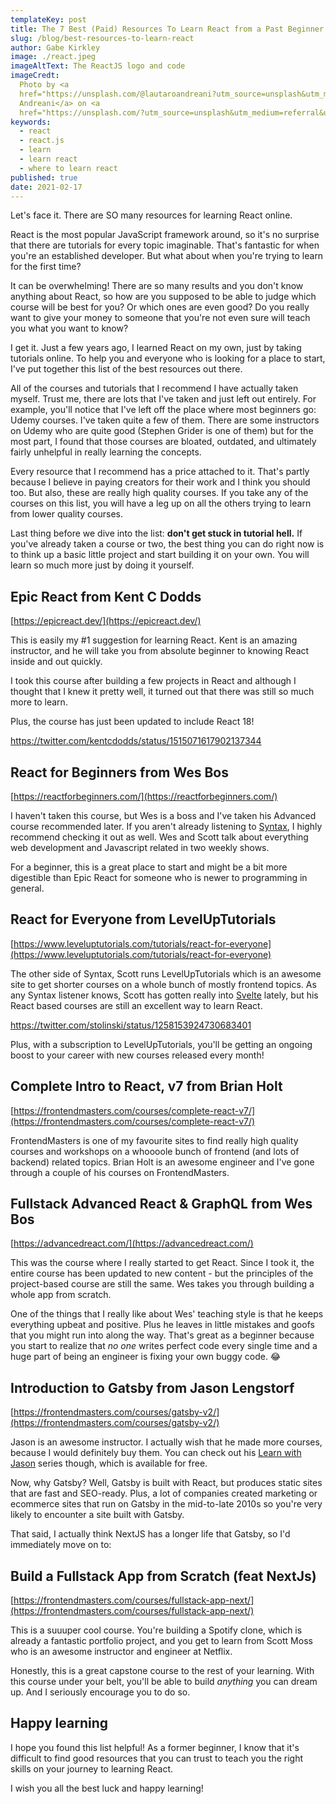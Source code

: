 ```yaml
---
templateKey: post
title: The 7 Best (Paid) Resources To Learn React from a Past Beginner
slug: /blog/best-resources-to-learn-react
author: Gabe Kirkley
image: ./react.jpeg
imageAltText: The ReactJS logo and code
imageCredt:
  Photo by <a
  href="https://unsplash.com/@lautaroandreani?utm_source=unsplash&utm_medium=referral&utm_content=creditCopyText">Lautaro
  Andreani</a> on <a
  href="https://unsplash.com/?utm_source=unsplash&utm_medium=referral&utm_content=creditCopyText">Unsplash</a>
keywords:
  - react
  - react.js
  - learn
  - learn react
  - where to learn react
published: true
date: 2021-02-17
---
```


Let's face it. There are SO many resources for learning React online.

React is the most popular JavaScript framework around, so it's no surprise that
there are tutorials for every topic imaginable. That's fantastic for when you're
an established developer. But what about when you're trying to learn for the
first time?

It can be overwhelming! There are so many results and you don't know anything
about React, so how are you supposed to be able to judge which course will be
best for you? Or which ones are even good? Do you really want to give your money
to someone that you're not even sure will teach you what you want to know?

I get it. Just a few years ago, I learned React on my own, just by taking
tutorials online. To help you and everyone who is looking for a place to start,
I've put together this list of the best resources out there.

All of the courses and tutorials that I recommend I have actually taken myself.
Trust me, there are lots that I've taken and just left out entirely. For
example, you'll notice that I've left off the place where most beginners go:
Udemy courses. I've taken quite a few of them. There are some instructors on
Udemy who are quite good (Stephen Grider is one of them) but for the most part,
I found that those courses are bloated, outdated, and ultimately fairly
unhelpful in really learning the concepts.

Every resource that I recommend has a price attached to it. That's partly
because I believe in paying creators for their work and I think you should too.
But also, these are really high quality courses. If you take any of the courses
on this list, you will have a leg up on all the others trying to learn from
lower quality courses.

Last thing before we dive into the list: **don't get stuck in tutorial hell.**
If you've already taken a course or two, the best thing you can do right now is
to think up a basic little project and start building it on your own. You will
learn so much more just by doing it yourself.

## Epic React from Kent C Dodds

[https://epicreact.dev/](https://epicreact.dev/)

This is easily my #1 suggestion for learning React. Kent is an amazing
instructor, and he will take you from absolute beginner to knowing React inside
and out quickly.

I took this course after building a few projects in React and although I thought
that I knew it pretty well, it turned out that there was still so much more to
learn.

Plus, the course has just been updated to include React 18!

https://twitter.com/kentcdodds/status/1515071617902137344

## React for Beginners from Wes Bos

[https://reactforbeginners.com/](https://reactforbeginners.com/)

I haven't taken this course, but Wes is a boss and I've taken his Advanced
course recommended later. If you aren't already listening to
[Syntax](https://syntax.fm/), I highly recommend checking it out as well. Wes
and Scott talk about everything web development and Javascript related in two
weekly shows.

For a beginner, this is a great place to start and might be a bit more
digestible than Epic React for someone who is newer to programming in general.

## React for Everyone from LevelUpTutorials

[https://www.leveluptutorials.com/tutorials/react-for-everyone](https://www.leveluptutorials.com/tutorials/react-for-everyone)

The other side of Syntax, Scott runs LevelUpTutorials which is an awesome site
to get shorter courses on a whole bunch of mostly frontend topics. As any Syntax
listener knows, Scott has gotten really into [Svelte](https://svelte.dev/)
lately, but his React based courses are still an excellent way to learn React.

https://twitter.com/stolinski/status/1258153924730683401

Plus, with a subscription to LevelUpTutorials, you'll be getting an ongoing
boost to your career with new courses released every month!

## Complete Intro to React, v7 from Brian Holt

[https://frontendmasters.com/courses/complete-react-v7/](https://frontendmasters.com/courses/complete-react-v7/)

FrontendMasters is one of my favourite sites to find really high quality courses
and workshops on a whoooole bunch of frontend (and lots of backend) related
topics. Brian Holt is an awesome engineer and I've gone through a couple of his
courses on FrontendMasters.

## Fullstack Advanced React & GraphQL from Wes Bos

[https://advancedreact.com/](https://advancedreact.com/)

This was the course where I really started to get React. Since I took it, the
entire course has been updated to new content - but the principles of the
project-based course are still the same. Wes takes you through building a whole
app from scratch.

One of the things that I really like about Wes' teaching style is that he keeps
everything upbeat and positive. Plus he leaves in little mistakes and goofs that
you might run into along the way. That's great as a beginner because you start
to realize that _no one_ writes perfect code every single time and a huge part
of being an engineer is fixing your own buggy code. 😂

## Introduction to Gatsby from Jason Lengstorf

[https://frontendmasters.com/courses/gatsby-v2/](https://frontendmasters.com/courses/gatsby-v2/)

Jason is an awesome instructor. I actually wish that he made more courses,
because I would definitely buy them. You can check out his
[Learn with Jason](https://www.learnwithjason.dev/) series though, which is
available for free.

Now, why Gatsby? Well, Gatsby is built with React, but produces static sites
that are fast and SEO-ready. Plus, a lot of companies created marketing or
ecommerce sites that run on Gatsby in the mid-to-late 2010s so you're very
likely to encounter a site built with Gatsby.

That said, I actually think NextJS has a longer life that Gatsby, so I'd
immediately move on to:

## Build a Fullstack App from Scratch (feat NextJs)

[https://frontendmasters.com/courses/fullstack-app-next/](https://frontendmasters.com/courses/fullstack-app-next/)

This is a suuuper cool course. You're building a Spotify clone, which is already
a fantastic portfolio project, and you get to learn from Scott Moss who is an
awesome instructor and engineer at Netflix.

Honestly, this is a great capstone course to the rest of your learning. With
this course under your belt, you'll be able to build _anything_ you can dream
up. And I seriously encourage you to do so.

## Happy learning

I hope you found this list helpful! As a former beginner, I know that it's
difficult to find good resources that you can trust to teach you the right
skills on your journey to learning React.

I wish you all the best luck and happy learning!

